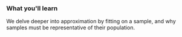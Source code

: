 ### What you'll learn

We delve deeper into approximation by fitting on a sample, and why samples must be representative of their population.
